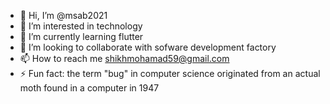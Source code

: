 - 👋 Hi, I’m @msab2021
- 👀 I’m interested in technology
- 🌱 I’m currently learning flutter
- 💞️ I’m looking to collaborate with sofware development factory
- 📫 How to reach me shikhmohamad59@gmail.com
- ⚡ Fun fact: the term "bug" in computer science originated from an actual moth found in a computer in 1947
